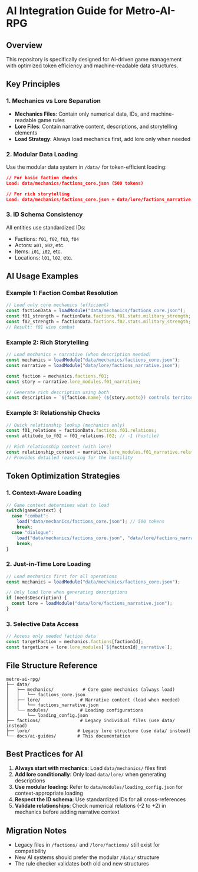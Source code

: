 # AI Integration Guide for Metro-AI-RPG

## Overview

This repository is specifically designed for AI-driven game management with optimized token efficiency and machine-readable data structures.

## Key Principles

### 1. Mechanics vs Lore Separation
- **Mechanics Files**: Contain only numerical data, IDs, and machine-readable game rules
- **Lore Files**: Contain narrative content, descriptions, and storytelling elements
- **Load Strategy**: Always load mechanics first, add lore only when needed

### 2. Modular Data Loading
Use the modular data system in `/data/` for token-efficient loading:

```json
// For basic faction checks
Load: data/mechanics/factions_core.json (500 tokens)

// For rich storytelling
Load: data/mechanics/factions_core.json + data/lore/factions_narrative.json (1200 tokens)
```

### 3. ID Schema Consistency
All entities use standardized IDs:
- Factions: `f01`, `f02`, `f03`, `f04`
- Actors: `a01`, `a02`, etc.
- Items: `i01`, `i02`, etc.
- Locations: `l01`, `l02`, etc.

## AI Usage Examples

### Example 1: Faction Combat Resolution
```javascript
// Load only core mechanics (efficient)
const factionData = loadModule("data/mechanics/factions_core.json");
const f01_strength = factionData.factions.f01.stats.military_strength; // 8
const f02_strength = factionData.factions.f02.stats.military_strength; // 4
// Result: f01 wins combat
```

### Example 2: Rich Storytelling
```javascript
// Load mechanics + narrative (when description needed)
const mechanics = loadModule("data/mechanics/factions_core.json");
const narrative = loadModule("data/lore/factions_narrative.json");

const faction = mechanics.factions.f01;
const story = narrative.lore_modules.f01_narrative;

// Generate rich description using both
const description = `${faction.name} (${story.motto}) controls territories ${faction.territory.join(", ")} with military strength ${faction.stats.military_strength}. ${story.detailed_description}`;
```

### Example 3: Relationship Checks
```javascript
// Quick relationship lookup (mechanics only)
const f01_relations = factionData.factions.f01.relations;
const attitude_to_f02 = f01_relations.f02; // -1 (hostile)

// Rich relationship context (with lore)
const relationship_context = narrative.lore_modules.f01_narrative.relationships?.f02;
// Provides detailed reasoning for the hostility
```

## Token Optimization Strategies

### 1. Context-Aware Loading
```javascript
// Game context determines what to load
switch(gameContext) {
  case "combat":
    load("data/mechanics/factions_core.json"); // 500 tokens
    break;
  case "dialogue":
    load("data/mechanics/factions_core.json", "data/lore/factions_narrative.json"); // 1200 tokens
    break;
}
```

### 2. Just-in-Time Lore Loading
```javascript
// Load mechanics first for all operations
const mechanics = loadModule("data/mechanics/factions_core.json");

// Only load lore when generating descriptions
if (needsDescription) {
  const lore = loadModule("data/lore/factions_narrative.json");
}
```

### 3. Selective Data Access
```javascript
// Access only needed faction data
const targetFaction = mechanics.factions[factionId];
const targetLore = lore.lore_modules[`${factionId}_narrative`];
```

## File Structure Reference

```
metro-ai-rpg/
├── data/
│   ├── mechanics/           # Core game mechanics (always load)
│   │   └── factions_core.json
│   ├── lore/               # Narrative content (load when needed)
│   │   └── factions_narrative.json
│   └── modules/            # Loading configurations
│       └── loading_config.json
├── factions/               # Legacy individual files (use data/ instead)
├── lore/                  # Legacy lore structure (use data/ instead)
└── docs/ai-guides/        # This documentation
```

## Best Practices for AI

1. **Always start with mechanics**: Load `data/mechanics/` files first
2. **Add lore conditionally**: Only load `data/lore/` when generating descriptions
3. **Use modular loading**: Refer to `data/modules/loading_config.json` for context-appropriate loading
4. **Respect the ID schema**: Use standardized IDs for all cross-references
5. **Validate relationships**: Check numerical relations (-2 to +2) in mechanics before adding narrative context

## Migration Notes

- Legacy files in `/factions/` and `/lore/factions/` still exist for compatibility
- New AI systems should prefer the modular `/data/` structure
- The rule checker validates both old and new structures
